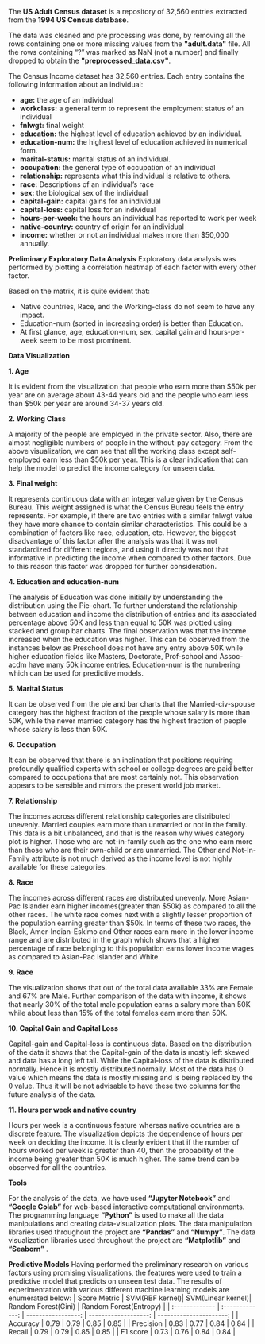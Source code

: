 The **US Adult Census dataset** is a repository of 32,560 entries extracted from the **1994 US Census database**.

The data was cleaned and pre processing was done, by removing all the rows containing one or more missing values from the **"adult.data"** file.
All the rows containing “?” was marked as NaN (not a number) and finally dropped to obtain the **"preprocessed_data.csv"**.

The Census Income dataset has 32,560 entries. Each entry contains the following information
about an individual: <br />
* **age:** the age of an individual <br />
* **workclass:** a general term to represent the employment status of an individual <br />
* **fnlwgt:** final weight <br />
* **education:** the highest level of education achieved by an individual. <br />
* **education-num:** the highest level of education achieved in numerical form. <br />
* **marital-status:** marital status of an individual. <br />
* **occupation:** the general type of occupation of an individual <br />
* **relationship:** represents what this individual is relative to others. <br />
* **race:** Descriptions of an individual’s race <br />
* **sex:** the biological sex of the individual <br />
* **capital-gain:** capital gains for an individual <br />
* **capital-loss:** capital loss for an individual <br />
* **hours-per-week:** the hours an individual has reported to work per week <br />
* **native-country:** country of origin for an individual <br />
* **income:** whether or not an individual makes more than $50,000 annually. <br />

**Preliminary Exploratory Data Analysis** 
Exploratory data analysis was performed by plotting a correlation heatmap of each factor with every other factor.

Based on the matrix, it is quite evident that:
* Native countries, Race, and the Working-class do not seem to have any impact.
* Education-num (sorted in increasing order) is better than Education.
* At first glance, age, education-num, sex, capital gain and hours-per-week seem to be most prominent.

**Data Visualization** 

**1. Age**

It is evident from the visualization that people who earn more than $50k per year are on average about 43-44 years old and the people who earn less than $50k per year are around 34-37 years old. 

**2. Working Class**

A majority of the people are employed in the private sector. Also, there are almost negligible numbers of people in the without-pay category.
From the above visualization, we can see that all the working class except self-employed earn less than $50k per year. This is a clear indication that can help the model to predict the income category for unseen data.

**3. Final weight**

It represents continuous data with an integer value given by the Census Bureau. This weight assigned is what the Census Bureau feels the entry represents. For example, if there are two entries with a similar fnlwgt value they have more chance to contain similar characteristics. This could be a combination of factors like race, education, etc. However, the biggest disadvantage of this factor after the analysis was that it was not standardized for different regions, and using it directly was not that informative in predicting the income when compared to other factors. Due to this reason this factor was dropped for further consideration.

**4. Education and education-num**

The analysis of Education was done initially by understanding the distribution using the Pie-chart. To further understand the relationship between education and income the distribution of entries and its associated percentage above 50K and less than equal to 50K was plotted using stacked and group bar charts. The final observation was that the income increased when the education was higher. This can be observed from the instances below as Preschool does not have any entry above 50K while higher education fields like Masters, Doctorate, Prof-school and Assoc-acdm have many 50k income entries. Education-num is the numbering which can be used for predictive models.

**5. Marital Status**

It can be observed from the pie and bar charts that the Married-civ-spouse category has the highest fraction of the people whose salary is more than 50K, while the never married category has the highest fraction of people whose salary is less than 50K.

**6. Occupation**

It can be observed that there is an inclination that positions requiring profoundly qualified experts with school or college degrees are paid better compared to occupations that are most certainly not. This observation appears to be sensible and mirrors the present world job market.

**7. Relationship**

The incomes across different relationship categories are distributed unevenly. Married couples earn more than unmarried or not in the family. This data is a bit unbalanced, and that is the reason why wives category plot is higher. Those who are not-in-family such as the one who earn more than those who are their own-child or are unmarried. The Other and Not-In-Family attribute is not much derived as the income level is not highly available for these categories.

**8. Race**

The incomes across different races are distributed unevenly. More Asian-Pac Islander earn higher incomes(greater than $50k) as compared to all the other races. The white race comes next with a slightly lesser proportion of the population earning greater than $50k. In terms of these two races, the Black, Amer-Indian-Eskimo and Other races earn more in the lower income range and are distributed in the graph which shows that a higher percentage of race belonging to this population earns lower income wages as compared to Asian-Pac Islander and White.

**9. Race**

The visualization shows that out of the total data available 33% are Female and 67% are Male. Further comparison of the data with income, it shows that nearly 30% of the total male population earns a salary more than 50K while about less than 15% of the total females earn more than 50K.

**10. Capital Gain and Capital Loss**

Capital-gain and Capital-loss is continuous data. Based on the distribution of the data it shows that the Capital-gain of the data is mostly left skewed and data has a long left tail. While the Capital-loss of the data is distributed normally. Hence it is mostly distributed normally. Most of the data has 0 value which means the data is mostly missing and is being replaced by the 0 value. Thus it will be not advisable to have these two columns for the future analysis of the data.

**11. Hours per week and native country**

Hours per week is a continuous feature whereas native countries are a discrete feature. The visualization depicts the dependence of hours per week on deciding the income. It is clearly evident that if the number of hours worked per week is greater than 40, then the probability of the income being greater than 50K is much higher. The same trend can be observed for all the countries.

**Tools**

For the analysis of the data, we have used **“Jupyter Notebook”** and **“Google Colab”** for web-based interactive computational environments. The programming language **“Python”** is used to make all the data manipulations and creating data-visualization plots. The data manipulation libraries used throughout the project are **“Pandas”** and **“Numpy”**. The data visualization libraries used throughout the project are **“Matplotlib”** and **“Seaborn”** .

**Predictive Models**
Having performed the preliminary research on various factors using promising visualizations, the features were used to train a predictive model that predicts on unseen test data.
The results of experimentation with various different machine learning models are enumerated below:
| Score Metric   | SVM(RBF kernel)| SVM(Linear kernel)| Random Forest(Gini) | Random Forest(Entropy) |
| :------------- | :-------------: | -----------------: | -------------------: | ----------------------: |
|   Accuracy     |       0.79      |        0.79        |         0.85         |           0.85          |
|   Precision    |       0.83      |        0.77        |         0.84         |           0.84          |
|    Recall      |       0.79      |        0.79        |         0.85         |           0.85          |
|   F1 score     |       0.73      |        0.76        |         0.84         |           0.84          |











 
